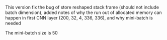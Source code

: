 This version fix the bug of store reshaped stack frame (should not include batch dimension), added notes of why the run out of allocated memory can happen in first CNN layer (200, 32, 4, 336, 336), and why mini-batch is needed

The mini-batch size is 50
